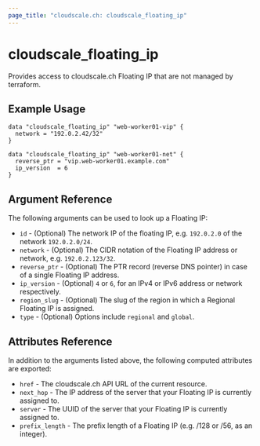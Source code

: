 ```yaml
---
page_title: "cloudscale.ch: cloudscale_floating_ip"
---
```


# cloudscale\_floating\_ip

Provides access to cloudscale.ch Floating IP that are not managed by terraform.

## Example Usage

```hcl
data "cloudscale_floating_ip" "web-worker01-vip" {
  network = "192.0.2.42/32"
}

data "cloudscale_floating_ip" "web-worker01-net" {
  reverse_ptr = "vip.web-worker01.example.com"
  ip_version  = 6
}
```

## Argument Reference

The following arguments can be used to look up a Floating IP:

* `id` - (Optional) The network IP of the floating IP, e.g. `192.0.2.0` of the network `192.0.2.0/24`.
* `network` - (Optional) The CIDR notation of the Floating IP address or network, e.g. `192.0.2.123/32`.
* `reverse_ptr` - (Optional) The PTR record (reverse DNS pointer) in case of a single Floating IP address.
* `ip_version` - (Optional) `4` or `6`, for an IPv4 or IPv6 address or network respectively.
* `region_slug` - (Optional) The slug of the region in which a Regional Floating IP is assigned.
* `type` - (Optional) Options include `regional` and `global`.

## Attributes Reference

In addition to the arguments listed above, the following computed attributes are exported:

* `href` - The cloudscale.ch API URL of the current resource.
* `next_hop` - The IP address of the server that your Floating IP is currently assigned to.
* `server` - The UUID of the server that your Floating IP is currently assigned to.
* `prefix_length` - The prefix length of a Floating IP (e.g. /128 or /56, as an integer).
